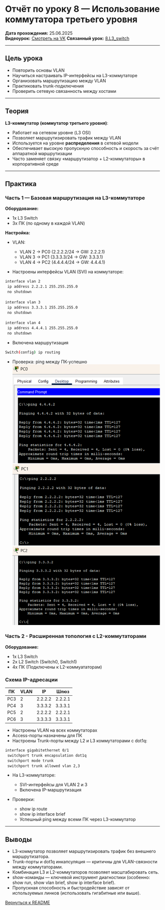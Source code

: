 # Отчёт по уроку 8 — Использование коммутатора третьего уровня

**Дата прохождения:** 25.06.2025  
**Видеоурок:** [Смотреть на VK](https://vkvideo.ru/playlist/-32477510_12/video-32477510_456239179)
**Связанный урок:** [8.L3_switch](../8.L3_switch/README.md)

---

## Цель урока

- Повторить основы VLAN
- Научиться настраивать IP-интерфейсы на L3-коммутаторе
- Организовать маршрутизацию между VLAN
- Практиковать trunk-подключения
- Проверить сетевую связанность между хостами

---

## Теория

**L3-коммутатор (коммутатор третьего уровня)**:

- Работает на сетевом уровне (L3 OSI)
- Позволяет маршрутизировать трафик между VLAN
- Используется на уровне **распределения** в сетевой модели
- Обеспечивает высокую пропускную способность и скорость за счёт аппаратной маршрутизации
- Часто заменяет связку «маршрутизатор + L2-коммутаторы» в корпоративной среде

---

## Практика

### Часть 1 — Базовая маршрутизация на L3-коммутаторе

**Оборудование:**
- 1x L3 Switch
- 3x ПК (по одному в каждой VLAN)

**Настройка:**

- VLAN:
  - VLAN 2 → PC0 (2.2.2.2/24 → GW: 2.2.2.1)
  - VLAN 3 → PC1 (3.3.3.3/24 → GW: 3.3.3.1)
  - VLAN 4 → PC2 (4.4.4.4/24 → GW: 4.4.4.1)

- Настроены интерфейсы VLAN (SVI) на коммутаторе:

```bash
interface vlan 2
 ip address 2.2.2.1 255.255.255.0
 no shutdown

interface vlan 3
 ip address 3.3.3.1 255.255.255.0
 no shutdown

interface vlan 4
 ip address 4.4.4.1 255.255.255.0
 no shutdown 
```

- Включена маршрутизация

```bash
Switch(config) ip routing
```

- Проверка: ping между ПК-успешно
![пинг пк0](./screenshots/pc0_ping2.png)
![пинг пк1](./screenshots/pc1_ping2.png)
![пинг пк2](./screenshots/pc2_ping2.png)

### Часть 2 - Расширенная топология с L2-коммутаторами 

**Оборудование:**
- 1x L3 Switch
- 2х L2 Switch (Switch0, Switch1)
- 4x ПК (Подключены к L2-коммуататорам)

### Схема IP-адресации
| ПК | VLAN | IP | Шлюз |
|----|------|----|------|
| PC3 | 2 | 2.2.2.2 | 2.2.2.1 |
| PC4 | 3 | 3.3.3.2 | 3.3.3.1 |
| PC5 | 2 | 2.2.2.2 | 2.2.2.1 |
| PC6 | 3 | 3.3.3.3 | 3.3.3.1 |

- Настроены VLAN на всех коммутаторах
- Access-порты назначены для ПК
- Настроены Trunk-порты между L2 и L3 коммутаторами с dot1q:
```bash
interface gigabitethernet 0/1
 switchport trunk encapsulation dot1q
 switchport mode trunk
 switchport trunk allowed vlan 2,3
```

- На L3-коммутаторе:
  - SVI-интерфейсы для VLAN 2 и 3
  - Включена IP-маршрутизация

- Проверки:
  - show ip route
  - show ip interface brief
  - Успешный ping между всеми ПК через L3-коммутатор

---

## Выводы
 - L3-коммутатор позволяет маршрутизировать трафик без внешнего маршрутизатора.
 - Trunk-порты и dot1q инкапсуляция — критичны для VLAN-связности между коммутаторами.
 - Комбинация L3 и L2-коммутаторов позволяет масштабировать сеть.
 - show-команды — ключевой инструмент диагностики (особенно: show run, show vlan brief, show ip interface brief).
 - Пропускная способность и быстродействие зависят от используемых линков (использовать гигабитные или выше).

[Вернуться к README](./README.md)